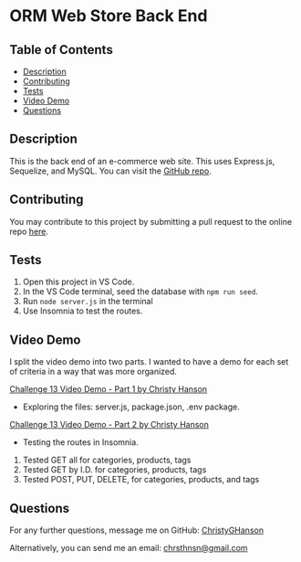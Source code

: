 # ORM Web Store Back End

## Table of Contents

* [Description](#description)
* [Contributing](#contributing)
* [Tests](#tests)
* [Video Demo](#video-demo)
* [Questions](#questions)

## Description
  
This is the back end of an e-commerce web site. This uses Express.js, Sequelize, and MySQL. You can visit the [GitHub repo](https://github.com/ChristyGHanson/13-orm-web-store).
  
## Contributing
  
You may contribute to this project by submitting a pull request to the online repo [here](https://github.com/ChristyGHanson/13-orm-web-store).
  
## Tests

1. Open this project in VS Code.
2. In the VS Code terminal, seed the database with `npm run seed`.
3. Run `node server.js` in the terminal
4. Use Insomnia to test the routes.

## Video Demo

I split the video demo into two parts. I wanted to have a demo for each set of criteria in a way that was more organized. 

[Challenge 13 Video Demo - Part 1 by Christy Hanson](https://drive.google.com/file/d/1F7DT4ie-d0QmFfNybcnkD0qSy_RxW4Eq/view)
* Exploring the files: server.js, package.json, .env package.


[Challenge 13 Video Demo - Part 2  by Christy Hanson](https://drive.google.com/file/d/1-SRUMLFeTXd1Z6JLmJj02Melj0hVh3AZ/view)
* Testing the routes in Insomnia.

1. Tested GET all for categories, products, tags
2. Tested GET by I.D. for  categories, products, tags
3. Tested POST, PUT, DELETE, for categories, products, and tags
  
## Questions
  
For any further questions, message me on GitHub: [ChristyGHanson](https://github.com/ChristyGHanson)

Alternatively, you can send me an email: [chrsthnsn@gmail.com](mailto:chrsthnsn@gmail.com)